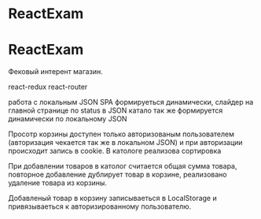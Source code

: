 # ReactExam

# ReactExam

Фековый интерент магазин.

react-redux react-router

работа с локальным JSON 
SPA формируеться динамически, слайдер на главной странице по status в JSON катало так же формируется динамически по локальному JSON

Просотр корзины доступен только авторизованым пользователем (авторизация чекается так же в локальном JSON) и при авторизации происходит запись в cookie. В катологе реализова сортировка

При добавлении товаров в католог считается общая сумма товара, повторное добавление дублирует товар в корзине, реализовано удаление товара из корзины. 

Добавленый товар в корзину записываеться в LocalStorage и привязываеться к авторизированному пользователю. 

